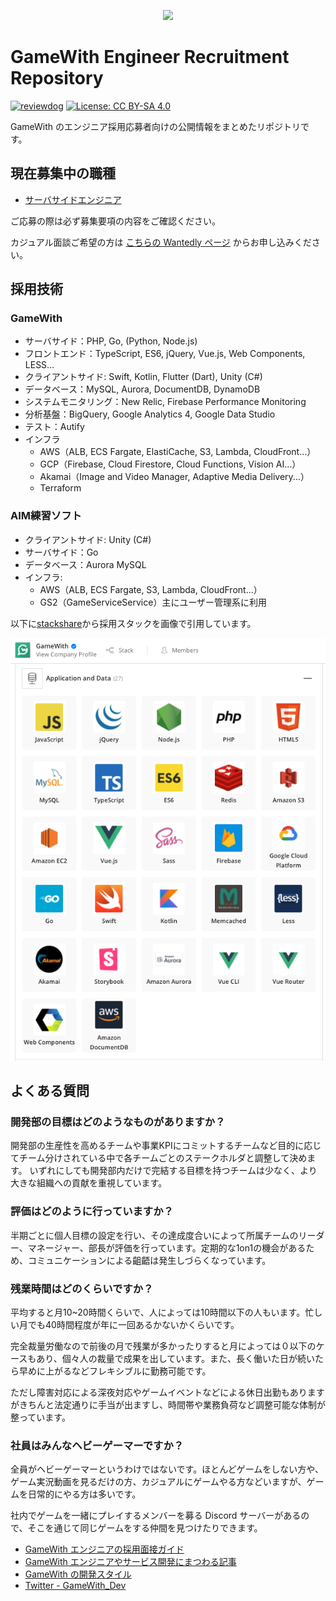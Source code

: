 <p align="center"><img src="https://user-images.githubusercontent.com/1130921/114577135-b9caf900-9cb6-11eb-896d-72096f26008d.png"></p>

# GameWith Engineer Recruitment Repository

[![reviewdog](https://github.com/GameWith/recruitment/actions/workflows/reviewdog.yml/badge.svg)](https://github.com/GameWith/recruitment/actions/workflows/reviewdog.yml) [![License: CC BY-SA 4.0](https://img.shields.io/badge/License-CC%20BY--SA%204.0-lightgrey.svg)](http://creativecommons.org/licenses/by-sa/4.0/)

GameWith のエンジニア採用応募者向けの公開情報をまとめたリポジトリです。

## 現在募集中の職種

- [サーバサイドエンジニア](https://hrmos.co/pages/gamewith/jobs/1744966383630356502)

ご応募の際は必ず募集要項の内容をご確認ください。

カジュアル面談ご希望の方は [こちらの Wantedly ページ](https://www.wantedly.com/projects/606408) からお申し込みください。

## 採用技術
### GameWith

- サーバサイド：PHP, Go, (Python, Node.js)
- フロントエンド：TypeScript, ES6, jQuery, Vue.js, Web Components, LESS...
- クライアントサイド: Swift, Kotlin, Flutter (Dart), Unity (C#)
- データベース：MySQL, Aurora, DocumentDB, DynamoDB
- システムモニタリング：New Relic, Firebase Performance Monitoring
- 分析基盤：BigQuery, Google Analytics 4, Google Data Studio
- テスト：Autify
- インフラ
    - AWS（ALB, ECS Fargate, ElastiCache, S3, Lambda, CloudFront...）
    - GCP（Firebase, Cloud Firestore, Cloud Functions, Vision AI...）
    - Akamai（Image and Video Manager, Adaptive Media Delivery...）
    - Terraform

### AIM練習ソフト

- クライアントサイド: Unity (C#)
- サーバサイド：Go
- データベース：Aurora MySQL
- インフラ:
    - AWS（ALB, ECS Fargate, S3, Lambda, CloudFront...）
    - GS2（GameServiceService）主にユーザー管理系に利用

以下に[stackshare](https://stackshare.io/gamewith-inc/gamewith)から採用スタックを画像で引用しています。
<div align="center">
    <p>
        <img src="./stacks.png">
    </p>
</div>

## よくある質問
### 開発部の目標はどのようなものがありますか？

開発部の生産性を高めるチームや事業KPIにコミットするチームなど目的に応じてチーム分けされている中で各チームごとのステークホルダと調整して決めます。
いずれにしても開発部内だけで完結する目標を持つチームは少なく、より大きな組織への貢献を重視しています。


### 評価はどのように行っていますか？

半期ごとに個人目標の設定を行い、その達成度合いによって所属チームのリーダー、マネージャー、部長が評価を行っています。定期的な1on1の機会があるため、コミュニケーションによる齟齬は発生しづらくなっています。


### 残業時間はどのくらいですか？

平均すると月10~20時間くらいで、人によっては10時間以下の人もいます。忙しい月でも40時間程度が年に一回あるかないかくらいです。

完全裁量労働なので前後の月で残業が多かったりすると月によっては０以下のケースもあり、個々人の裁量で成果を出しています。また、長く働いた日が続いたら早めに上がるなどフレキシブルに勤務可能です。

ただし障害対応による深夜対応やゲームイベントなどによる休日出勤もありますがきちんと法定通りに手当が出ますし、時間帯や業務負荷など調整可能な体制が整っています。


### 社員はみんなヘビーゲーマーですか？

全員がヘビーゲーマーというわけではないです。ほとんどゲームをしない方や、ゲーム実況動画を見るだけの方、カジュアルにゲームやる方などいますが、ゲームを日常的にやる方は多いです。

社内でゲームを一緒にプレイするメンバーを募る Discord サーバーがあるので、そこを通じて同じゲームをする仲間を見つけたりできます。

- [GameWith エンジニアの採用面接ガイド](https://github.com/GameWith/recruitment/blob/master/interview_guide_engineer.md)
- [GameWith エンジニアやサービス開発にまつわる記事](https://github.com/GameWith/recruitment/blob/master/articles.md)
- [GameWith の開発スタイル](https://github.com/GameWith/recruitment/blob/master/development_style.md)
- [Twitter - GameWith_Dev](https://twitter.com/gamewith_dev)

